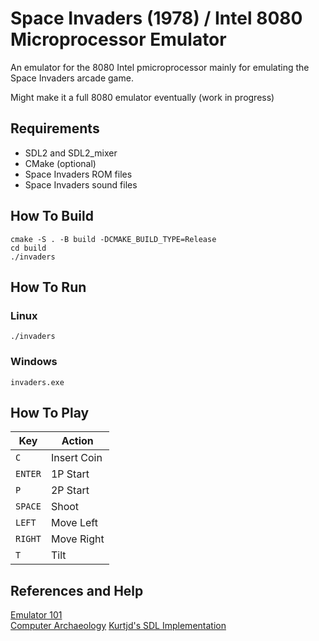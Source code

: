 # Space Invaders (1978) / Intel 8080 Microprocessor Emulator     

An emulator for the 8080 Intel pmicroprocessor mainly for emulating the Space Invaders arcade game.

Might make it a full 8080 emulator eventually (work in progress)

## Requirements
* SDL2 and SDL2_mixer
* CMake (optional)
* Space Invaders ROM files 
* Space Invaders sound files


## How To Build
`cmake -S . -B build -DCMAKE_BUILD_TYPE=Release`  
`cd build`  
`./invaders`


## How To Run
### Linux
`./invaders`

### Windows
`invaders.exe`


## How To Play
|Key|Action|
|---|------|
|`C`|Insert Coin|
|`ENTER`|1P Start|
|`P`|2P Start|
|`SPACE`|Shoot|
|`LEFT`|Move Left|
|`RIGHT`|Move Right|
|`T`|Tilt|

## References and Help
[Emulator 101](http://www.emulator101.com/welcome.html)  
[Computer Archaeology](https://www.computerarcheology.com/Arcade/SpaceInvaders/)
[Kurtjd's SDL Implementation](https://github.com/kurtjd/space-invaders-emulator)
